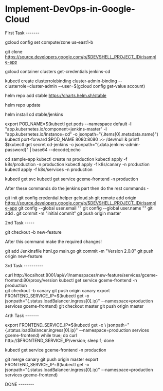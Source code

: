 # Implement-DevOps-in-Google-Cloud
First Task -------

gcloud config set compute/zone us-east1-b

git clone https://source.developers.google.com/p/$DEVSHELL_PROJECT_ID/r/sample-app

gcloud container clusters get-credentials jenkins-cd

kubectl create clusterrolebinding cluster-admin-binding --clusterrole=cluster-admin --user=$(gcloud config get-value account)

helm repo add stable https://charts.helm.sh/stable

helm repo update

helm install cd stable/jenkins

export POD_NAME=$(kubectl get pods --namespace default -l "app.kubernetes.io/component=jenkins-master" -l "app.kubernetes.io/instance=cd" -o jsonpath="{.items[0].metadata.name}")
kubectl port-forward $POD_NAME 8080:8080 >> /dev/null &
printf $(kubectl get secret cd-jenkins -o jsonpath="{.data.jenkins-admin-password}" | base64 --decode);echo

cd sample-app
kubectl create ns production
kubectl apply -f k8s/production -n production
kubectl apply -f k8s/canary -n production
kubectl apply -f k8s/services -n production

kubectl get svc
kubectl get service gceme-frontend -n production

After these commands do the jenkins part then do the rest commands -

git init
git config credential.helper gcloud.sh
git remote add origin https://source.developers.google.com/p/$DEVSHELL_PROJECT_ID/r/sample-app
git config --global user.email "<user email>"
git config --global user.name "<user name>"
git add .
git commit -m "initial commit"
git push origin master


2nd Task -----

git checkout -b new-feature

After this command make the required changes!

git add Jenkinsfile html.go main.go
git commit -m "Version 2.0.0"
git push origin new-feature

3rd Task ----------

curl http://localhost:8001/api/v1/namespaces/new-feature/services/gceme-frontend:80/proxy/version
kubectl get service gceme-frontend -n production  
git checkout -b canary
git push origin canary
export FRONTEND_SERVICE_IP=$(kubectl get -o \
jsonpath="{.status.loadBalancer.ingress[0].ip}" --namespace=production services gceme-frontend)
git checkout master
git push origin master

4rth Task -------

export FRONTEND_SERVICE_IP=$(kubectl get -o \
jsonpath="{.status.loadBalancer.ingress[0].ip}" --namespace=production services gceme-frontend)
while true; do curl http://$FRONTEND_SERVICE_IP/version; sleep 1; done

kubectl get service gceme-frontend -n production

git merge canary
git push origin master
export FRONTEND_SERVICE_IP=$(kubectl get -o \
jsonpath="{.status.loadBalancer.ingress[0].ip}" --namespace=production services gceme-frontend)

DONE --------
